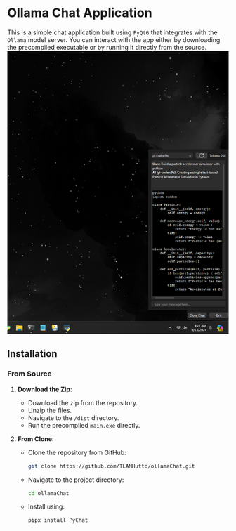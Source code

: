 # Ollama Chat Application

This is a simple chat application built using `PyQt6` that integrates with the `Ollama` model server. You can interact with the app either by downloading the precompiled executable or by running it directly from the source.
![Chat Application Interface](./screenshot.png)
## Installation

### From Source

1. **Download the Zip**: 
   - Download the zip from the repository.
   - Unzip the files.
   - Navigate to the `/dist` directory.
   - Run the precompiled `main.exe` directly.

2. **From Clone**:
   - Clone the repository from GitHub:
     ```bash
     git clone https://github.com/TLAMHutto/ollamaChat.git
     ```
   - Navigate to the project directory:
     ```bash
     cd ollamaChat
     ```
   - Install using:
     ```bash
     pipx install PyChat
     ```

